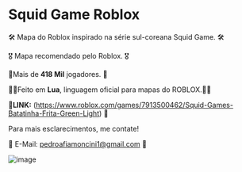 #  Squid Game Roblox

🛠 Mapa do Roblox inspirado na série sul-coreana Squid Game. 🛠

🎖 Mapa recomendado pelo Roblox. 🎖

🎉Mais de **418 Mil** jogadores. 🎉

👨‍💻Feito em **Lua**, linguagem oficial para mapas do ROBLOX.👨‍💻

🔗**LINK:** (https://www.roblox.com/games/7913500462/Squid-Games-Batatinha-Frita-Green-Light) 🔗

Para mais esclarecimentos, me contate!

📩 E-Mail: pedroafiamoncini1@gmail.com 📩

 ![image](https://github.com/user-attachments/assets/9b7d24da-d2ea-4089-aaf0-a9ba3ea6b8bc)
